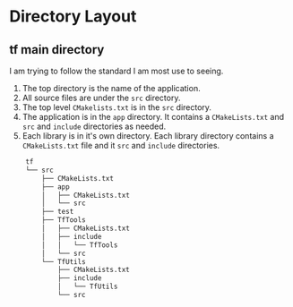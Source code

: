 # Directory Layout

## tf main directory

I am trying to follow the standard I am most use to seeing. 
1. The top directory is the name of the application.
1. All source files are under the `src` directory.
1. The top level `CMakelists.txt` is in the `src` directory.
1. The application is in the `app` directory. It contains a `CMakeLists.txt` 
and `src` and `include` directories as needed.
1. Each library is in it's own directory. Each library directory contains a `CMakeLists.txt` file and it `src` and `include` directories.
```bash
    tf
    └── src
        ├── CMakeLists.txt
        ├── app
        │   ├── CMakeLists.txt
        │   └── src
        ├── test
        ├── TfTools
        │   ├── CMakeLists.txt
        │   ├── include
        │   │   └── TfTools
        │   └── src
        └── TfUtils
            ├── CMakeLists.txt
            ├── include
            │   └── TfUtils
            └── src
```
